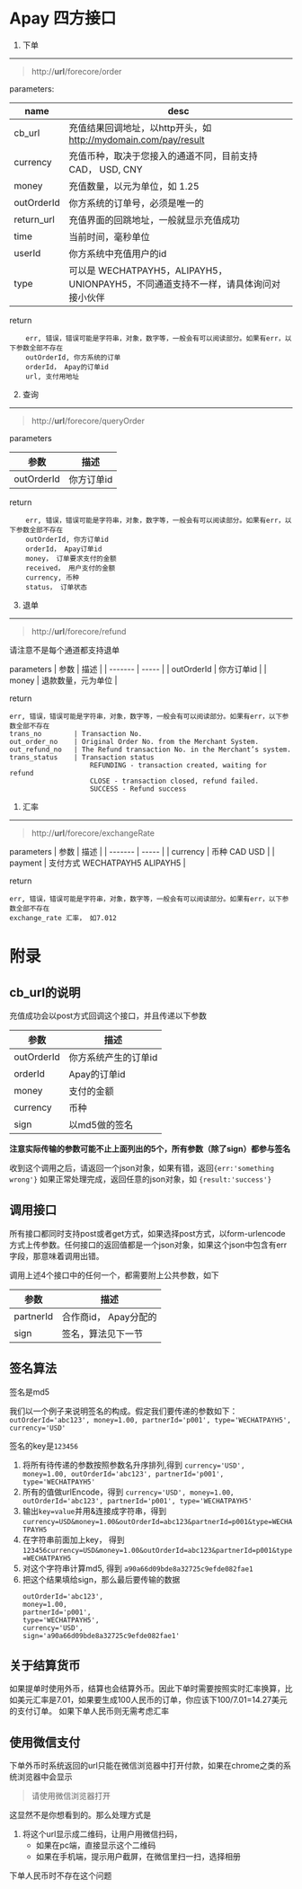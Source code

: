 Apay 四方接口
===========

1. 下单
---------------
>http://**url**/forecore/order

parameters:

| name | desc |
| -------- | ----------------------------------------------- |
| cb_url   | 充值结果回调地址，以http开头，如 http://mydomain.com/pay/result |
| currency | 充值币种，取决于您接入的通道不同，目前支持 CAD， USD, CNY |
| money    | 充值数量，以元为单位，如 1.25 |
| outOrderId 	| 你方系统的订单号，必须是唯一的 |
| return_url 	| 充值界面的回跳地址，一般就显示充值成功 |
| time 	| 当前时间，毫秒单位 |
| userId 	| 你方系统中充值用户的id |
| type 	| 可以是 WECHATPAYH5，ALIPAYH5，UNIONPAYH5，不同通道支持不一样，请具体询问对接小伙伴 |

return
```
	err, 错误，错误可能是字符串，对象，数字等，一般会有可以阅读部分。如果有err，以下参数全部不存在
	outOrderId, 你方系统的订单
	orderId， Apay的订单id
	url, 支付用地址
```

2. 查询
---------------
>http://**url**/forecore/queryOrder

parameters

| 参数 | 描述 |
| ------- | ----- |
| outOrderId | 你方订单id |


return
```
	err, 错误，错误可能是字符串，对象，数字等，一般会有可以阅读部分。如果有err，以下参数全部不存在
	outOrderId, 你方订单id
	orderId， Apay订单id
	money， 订单要求支付的金额
	received， 用户支付的金额
	currency, 币种
	status， 订单状态
```

3. 退单
---------------
>http://**url**/forecore/refund

请注意不是每个通道都支持退单

parameters
| 参数 | 描述 |
| ------- | ----- |
| outOrderId | 你方订单id |
| money | 退款数量，元为单位 |


return
```
err, 错误，错误可能是字符串，对象，数字等，一般会有可以阅读部分。如果有err，以下参数全部不存在
trans_no		| Transaction No.
out_order_no 	| Original Order No. from the Merchant System.
out_refund_no	| The Refund transaction No. in the Merchant’s system.
trans_status	| Transaction status 
					REFUNDING - transaction created, waiting for refund
					CLOSE - transaction closed, refund failed.
					SUCCESS - Refund success
```
1. 汇率
---------------
>http://**url**/forecore/exchangeRate

parameters
| 参数 | 描述 |
| ------- | ----- |
| currency | 币种 CAD USD |
| payment | 支付方式 WECHATPAYH5 ALIPAYH5 |


return 
```
err, 错误，错误可能是字符串，对象，数字等，一般会有可以阅读部分。如果有err，以下参数全部不存在
exchange_rate 汇率， 如7.012
```

附录
===============================
cb_url的说明
-------------------------
充值成功会以post方式回调这个接口，并且传递以下参数

| 参数 | 描述 |
| ------- | ----- |
| outOrderId	| 你方系统产生的订单id |
| orderId		| Apay的订单id |
| money		| 支付的金额 |
| currency	| 币种 |
| sign		| 以md5做的签名 |

 **注意实际传输的参数可能不止上面列出的5个，所有参数（除了sign）都参与签名** 

收到这个调用之后，请返回一个json对象，如果有错，返回``` {err:'something wrong'} ```
如果正常处理完成，返回任意的json对象，如 ``` {result:'success'} ```

调用接口
-------------------------
所有接口都同时支持post或者get方式，如果选择post方式，以form-urlencode方式上传参数。任何接口的返回值都是一个json对象，如果这个json中包含有err字段，那意味着调用出错。

调用上述4个接口中的任何一个，都需要附上公共参数，如下

| 参数 | 描述 |
| ------- | ----- |
partnerId	| 合作商id， Apay分配的
sign		| 签名，算法见下一节

签名算法
-------------------------
签名是md5

我们以一个例子来说明签名的构成。假定我们要传递的参数如下：
```outOrderId='abc123', money=1.00, partnerId='p001', type='WECHATPAYH5', currency='USD'```

签名的key是``` 123456 ```

1. 将所有待传递的参数按照参数名升序排列,得到
   ``` currency='USD', money=1.00, outOrderId='abc123', partnerId='p001', type='WECHATPAYH5'  ```
2. 所有的值做urlEncode，得到
	``` currency='USD', money=1.00, outOrderId='abc123', partnerId='p001', type='WECHATPAYH5'  ```
3. 输出```key=value```并用&连接成字符串，得到
	``` currency=USD&money=1.00&outOrderId=abc123&partnerId=p001&type=WECHATPAYH5 ```
4. 在字符串前面加上key， 得到
	``` 123456currency=USD&money=1.00&outOrderId=abc123&partnerId=p001&type=WECHATPAYH5 ```
5. 对这个字符串计算md5, 得到
   ```a90a66d09bde8a32725c9efde082fae1```
6. 把这个结果填给sign，那么最后要传输的数据
   ```
   outOrderId='abc123', 
   money=1.00, 
   partnerId='p001', 
   type='WECHATPAYH5', 
   currency='USD',
   sign='a90a66d09bde8a32725c9efde082fae1'
   ```

关于结算货币
---------------------------
如果提单时使用外币，结算也会结算外币。因此下单时需要按照实时汇率换算，比如美元汇率是7.01，如果要生成100人民币的订单，你应该下100/7.01=14.27美元的支付订单。
如果下单人民币则无需考虑汇率

使用微信支付
---------------------------
下单外币时系统返回的url只能在微信浏览器中打开付款，如果在chrome之类的系统浏览器中会显示
> 请使用微信浏览器打开

这显然不是你想看到的。那么处理方式是
1. 将这个url显示成二维码，让用户用微信扫码，
   - 如果在pc端，直接显示这个二维码
   - 如果在手机端，提示用户截屏，在微信里扫一扫，选择相册

下单人民币时不存在这个问题